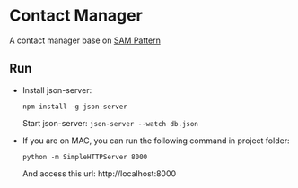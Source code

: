 # Contact Manager
A contact manager base on [SAM Pattern](http://sam.js.org)

## Run
- Install json-server:

    ```npm install -g json-server```

  Start json-server:
    ```json-server --watch db.json```

- If you are on MAC, you can run the following command in project folder:

  ```python -m SimpleHTTPServer 8000```

  And access this url: http://localhost:8000
